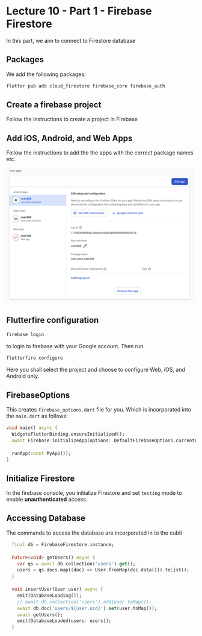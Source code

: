 
# Lecture 10 - Part 1 - Firebase Firestore

In this part, we aim to connect to Firestore database

## Packages

We add the following packages:
```zsh
flutter pub add cloud_firestore firebase_core firebase_auth
```

## Create a firebase project

Follow the instructions to create a project in Firebase

## Add iOS, Android, and Web Apps

Follow the instructions to add the the apps with the correct package names etc.

<img src="assets/images/FirebaseApps.png" width="500">

## Flutterfire configuration

```zsh
firebase login
```
to login to firebase with your Google account. Then run 
```zsh
flutterfire configure
```
Here you shall select the project and choose to configure Web, iOS, and Android only.

## FirebaseOptions 

This creates `firebase_options.dart` file for you. Which is incorporated into the `main.dart` as follows:
```dart
void main() async {
  WidgetsFlutterBinding.ensureInitialized();
  await Firebase.initializeApp(options: DefaultFirebaseOptions.currentPlatform);

  runApp(const MyApp());
}
```

## Initialize Firestore
In the firebase console, you initialize Firestore and set `testing` mode to enable **unauthenticated** access.


## Accessing Database
The commands to access the database are incorporated in to the cubit
```dart
  final db = FirebaseFirestore.instance;

  Future<void> getUsers() async {
    var qs = await db.collection('users').get();
    users = qs.docs.map((doc) => User.fromMap(doc.data())).toList();
  }

  void insertUser(User user) async {
    emit(DatabaseLoading());
    // await db.collection('users').add(user.toMap());
    await db.doc('users/${user.uid}').set(user.toMap());
    await getUsers();
    emit(DatabaseLoaded(users: users));
  }
```


